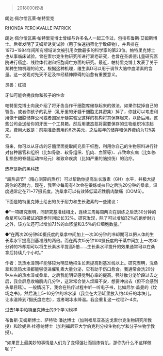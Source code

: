 # 
> 2018000模板



朗达·佩尔恰瓦莱·帕特里克


RHONDA PERCIAVALLE PATRICK


朗达·佩尔恰瓦莱·帕特里克博士曾经与许多名人一起工作过，包括布鲁斯·艾姆斯博士。后者发明了艾姆斯诱变试验（用于快速初筛化学致癌物），并且排在1973~1984年间所有领域论文被引用次数最多的科学家的第23位。帕特里克博士也从事临床试验，曾在索尔克生物研究所进行衰老研究，也曾在圣裘德儿童研究医院进行癌症、线粒体代谢和细胞凋亡方面的研究。最近，帕特里克博士发表了关于某种生物机理的论文。根据这种机理，维生素D可以用于调节大脑中血清素的含量。这一发现对先天不足及神经精神障碍的治愈有重要意义。

灵兽：红狼


牙仙可能会挽救你和孩子的性命

帕特里克博士向我介绍了将牙齿当作干细胞库储存起来的做法。如果你拔掉自己的智齿，或者你孩子的乳牙（乳牙里的牙髓干细胞尤其密集）掉了，你就可以考虑利用像干细胞储存公司或者国家牙髓实验室这样的机构将其保存起来，以备后用。这些公司会送给你的牙医一个工具箱，然后用液态氮将需要保存的生物组织冷冻起来。费用大致是：前期准备费用约625美元，之后每年的储存和保养费约为125美元。

将来，你可以从牙齿的牙髓里面提取间充质干细胞，利用你自己的生物原料进行针对各种器官和组织（比如骨骼、软骨组织、肌肉、血管等）、非致命疾病（比如修复损伤的脊髓运动神经元）和致命疾病（比如严重的脑损伤）的治疗。


热疗是新的黑科技

“超热调节”（精心测算的热疗）可以帮助你提高生长激素（GH）水平，并极大提高你的忍耐力。现在，我至少每周有4次会在锻炼或拉伸之后洗20分钟的桑拿，温度通常定在71~77摄氏度。洗桑拿可以有效降低延迟性肌肉酸痛（DOMS）。

下面是帕特里克博士给出的关于耐力和生长激素的一些建议：


●“一项研究表明，同研究基准线相比，连续三周每周两次在训练之后洗30分钟的桑拿可以将被试的跑步时间延长32%。研究发现，除了可以增加32%的跑步耐力之外，该方法还可以增加7.1%的血浆量和3.5%的红细胞数量。”

●“在两次20分钟80摄氏度的桑拿中间加上一次30分钟的冷却期可以把人体的生长素水平提高到基准线的两倍。而在两次15分钟100摄氏度的干蒸中间加上一次30分钟的冷却期可以将生长素水平提高5倍……生长素水平提升的效果通常可以在桑拿后持续几个小时。”


作者：洗热水澡同样能够较为明显地把生长素提高到基准线以上。研究表明，洗桑拿和洗热水澡都能够促进催乳素大量分泌，它有助于伤口愈合。我通常会洗20分钟左右的热水澡或桑拿，之后我能明显感觉到心率的提高。强啡肽分泌阶段过去之后，我会屏息收缩肌肉几分钟，这常常会使人烦躁不安，想要冲出去（但不会感到头晕目眩）。一般情况下，我会在热疗过程中听一听电子书，比如尼尔·盖曼的《坟场之书》，然后洗上5~10分钟的冷水澡（我会在大浴缸里放入约40斤的冰块儿，让水温降到7摄氏度左右），或者喝冰水降温。我会重复这一过程2~4次。



过去1年中帕特里克博士的3个学习榜样

布鲁斯·艾姆斯博士、萨特钦·潘达博士（加利福尼亚圣迭戈索尔克生物研究所教授）和珍妮弗·杜德纳博士（加利福尼亚大学伯克利分校生物化学和分子生物学教授）。





“如果世上最美妙的事情是人们为了变得强壮而锻炼臀肌，那你为什么不这样做呢？”

